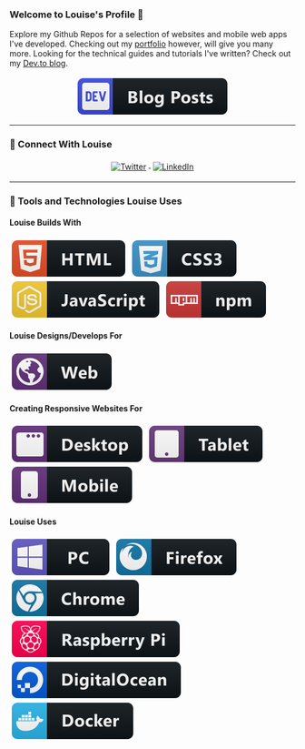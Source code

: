 ### Welcome to Louise's Profile 👋

Explore my Github Repos for a selection of websites and mobile web apps I've developed. Checking out my [portfolio](https://louisefindlay.com) however, will give you many more. Looking for the technical guides and tutorials I've written? Check out my [Dev.to blog](https://dev.to/louisefindlay23).

<p align="center">
  <a href="https://dev.to/louisefindlay23">
    <img src="https://github.com/MikeCodesDotNET/ColoredBadges/blob/master/svg/blogs/devto.svg" alt="Louise Findlay's Dev.to Profile" style="vertical-align:top; margin:4px">
  </a>  
</p>

---

### 📢 Connect With Louise
<p align="center">
  <a href="https://twitter.com/louisefindlay23">
    <img src="https://raw.githubusercontent.com/MikeCodesDotNET/MikeCodesDotNET/a8abbf37441f3253f74ea255a47f289208d7568c/Resources/twitter.svg" alt="Twitter" style="vertical-align:top; margin:4px">
  </a>  

  <a href="https://www.linkedin.com/in/louisefindlay23/">
    <img src="https://raw.githubusercontent.com/MikeCodesDotNET/MikeCodesDotNET/a8abbf37441f3253f74ea255a47f289208d7568c/Resources/linkedIn.svg" alt="LinkedIn" style="vertical-align:top; margin:4px">
  </a>

<hr>

### 🚧 Tools and Technologies Louise Uses

#### Louise Builds With
<p>
    <img src="https://github.com/MikeCodesDotNET/ColoredBadges/blob/master/svg/dev/languages/html.svg" alt="HTML" style="vertical-align:top; margin:4px">
    <img src="https://github.com/MikeCodesDotNET/ColoredBadges/blob/master/svg/dev/languages/css3.svg" alt="CSS" style="vertical-align:top; margin:4px">
    <img src="https://github.com/MikeCodesDotNET/ColoredBadges/blob/master/svg/dev/languages/js.svg" alt="Vanilla JavaScript" style="vertical-align:top; margin:4px">
    <img src="https://github.com/MikeCodesDotNET/ColoredBadges/blob/master/svg/dev/services/npm.svg" alt="NPM" style="vertical-align:top; margin:4px">
</p>

#### Louise Designs/Develops For
<p>
    <img src="https://github.com/MikeCodesDotNET/ColoredBadges/blob/master/svg/dev/misc/web.svg" alt="Web" style="vertical-align:top; margin:4px">
</p>

#### Creating Responsive Websites For
<p>
  <img src="https://github.com/MikeCodesDotNET/ColoredBadges/blob/master/svg/dev/misc/desktop.svg" alt="Desktop" style="vertical-align:top; margin:4px">
  <img src="https://github.com/MikeCodesDotNET/ColoredBadges/blob/master/svg/dev/misc/tablet.svg" alt="Tablet" style="vertical-align:top; margin:4px">
  <img src="https://github.com/MikeCodesDotNET/ColoredBadges/blob/master/svg/dev/misc/mobile.svg" alt="Mobile" style="vertical-align:top; margin:4px">
</p>

#### Louise Uses
<p>
  <img src="https://github.com/MikeCodesDotNET/ColoredBadges/blob/master/svg/devices/pc.svg" alt="PC" style="vertical-align:top; margin:4px">
  <img src="https://github.com/MikeCodesDotNET/ColoredBadges/blob/master/svg/dev/misc/firefox.svg" alt="Firefox" style="vertical-align:top; margin:4px">
  <img src="https://github.com/MikeCodesDotNET/ColoredBadges/blob/master/svg/dev/misc/chrome.svg" alt="Chrome" style="vertical-align:top; margin:4px">
  <img src="https://github.com/MikeCodesDotNET/ColoredBadges/blob/master/svg/devices/raspberrypi.svg" alt="Raspberry Pi" style="vertical-align:top; margin:4px">
  <img src="https://github.com/MikeCodesDotNET/ColoredBadges/blob/master/svg/dev/services/digitalocean.svg" alt="DigitalOcean" style="vertical-align:top; margin:4px">
  <img src="https://github.com/MikeCodesDotNET/ColoredBadges/blob/master/svg/dev/tools/docker.svg" alt="Docker" style="vertical-align:top; margin:4px">
 </p>
